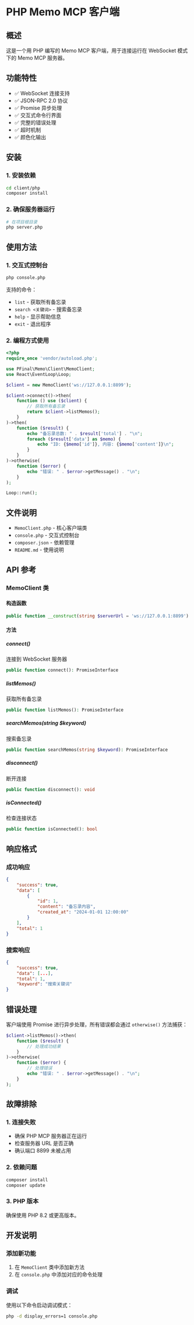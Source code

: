 # PHP Memo MCP 客户端

## 概述

这是一个用 PHP 编写的 Memo MCP 客户端，用于连接运行在 WebSocket 模式下的 Memo MCP 服务器。

## 功能特性

- ✅ WebSocket 连接支持
- ✅ JSON-RPC 2.0 协议
- ✅ Promise 异步处理
- ✅ 交互式命令行界面
- ✅ 完整的错误处理
- ✅ 超时机制
- ✅ 颜色化输出

## 安装

### 1. 安装依赖

```bash
cd client/php
composer install
```

### 2. 确保服务器运行

```bash
# 在项目根目录
php server.php
```

## 使用方法

### 1. 交互式控制台

```bash
php console.php
```

支持的命令：
- `list` - 获取所有备忘录
- `search <关键词>` - 搜索备忘录
- `help` - 显示帮助信息
- `exit` - 退出程序

### 2. 编程方式使用

```php
<?php
require_once 'vendor/autoload.php';

use PFinal\Memo\Client\MemoClient;
use React\EventLoop\Loop;

$client = new MemoClient('ws://127.0.0.1:8899');

$client->connect()->then(
    function () use ($client) {
        // 获取所有备忘录
        return $client->listMemos();
    }
)->then(
    function ($result) {
        echo "备忘录总数: " . $result['total'] . "\n";
        foreach ($result['data'] as $memo) {
            echo "ID: {$memo['id']}, 内容: {$memo['content']}\n";
        }
    }
)->otherwise(
    function ($error) {
        echo "错误: " . $error->getMessage() . "\n";
    }
);

Loop::run();
```

## 文件说明

- `MemoClient.php` - 核心客户端类
- `console.php` - 交互式控制台
- `composer.json` - 依赖管理
- `README.md` - 使用说明

## API 参考

### MemoClient 类

#### 构造函数
```php
public function __construct(string $serverUrl = 'ws://127.0.0.1:8899')
```

#### 方法

##### connect()
连接到 WebSocket 服务器
```php
public function connect(): PromiseInterface
```

##### listMemos()
获取所有备忘录
```php
public function listMemos(): PromiseInterface
```

##### searchMemos(string $keyword)
搜索备忘录
```php
public function searchMemos(string $keyword): PromiseInterface
```

##### disconnect()
断开连接
```php
public function disconnect(): void
```

##### isConnected()
检查连接状态
```php
public function isConnected(): bool
```

## 响应格式

### 成功响应
```json
{
    "success": true,
    "data": [
        {
            "id": 1,
            "content": "备忘录内容",
            "created_at": "2024-01-01 12:00:00"
        }
    ],
    "total": 1
}
```

### 搜索响应
```json
{
    "success": true,
    "data": [...],
    "total": 1,
    "keyword": "搜索关键词"
}
```

## 错误处理

客户端使用 Promise 进行异步处理，所有错误都会通过 `otherwise()` 方法捕获：

```php
$client->listMemos()->then(
    function ($result) {
        // 处理成功结果
    }
)->otherwise(
    function ($error) {
        // 处理错误
        echo "错误: " . $error->getMessage() . "\n";
    }
);
```

## 故障排除

### 1. 连接失败
- 确保 PHP MCP 服务器正在运行
- 检查服务器 URL 是否正确
- 确认端口 8899 未被占用

### 2. 依赖问题
```bash
composer install
composer update
```

### 3. PHP 版本
确保使用 PHP 8.2 或更高版本。

## 开发说明

### 添加新功能
1. 在 `MemoClient` 类中添加新方法
2. 在 `console.php` 中添加对应的命令处理

### 调试
使用以下命令启动调试模式：
```bash
php -d display_errors=1 console.php
```
